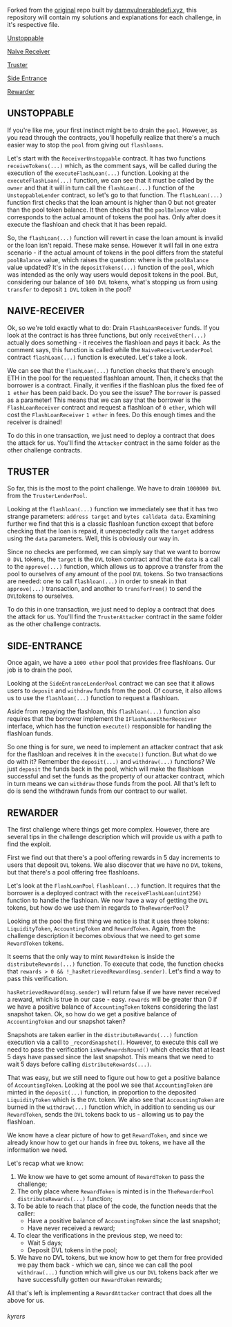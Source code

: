 Forked from the [original](https://github.com/tinchoabbate/damn-vulnerable-defi) repo built by [damnvulnerabledefi.xyz](https://damnvulnerabledefi.xyz), this repository will contain my solutions and explanations for each challenge, in it's respective file.

[Unstoppable](#unstopabble)

[Naive Receiver](#naive-receiver)

[Truster](#truster)

[Side Entrance](#side-entrance)

[Rewarder](#rewarder)

## UNSTOPPABLE

If you're like me, your first instinct might be to drain the `pool`. 
However, as you read through the contracts, you'll hopefully realize that there's a much easier way to stop the `pool` from giving out `flashloans`.

Let's start with the `ReceiverUnstoppable` contract. It has two functions `receiveTokens(...)` which, as the comment says, will be called during the execution of the `executeFlashLoan(...)` function. Looking at the `executeFlashLoan(...)` function, we can see that it must be called by the `owner` and that it will in turn call the `flashLoan(...)` function of the `UnstoppableLender` contract, so let's go to that function.
The `flashLoan(...)` function first checks that the loan amount is higher than 0 but not greater than the pool token balance. It then checks that the `poolBalance` value corresponds to the actual amount of tokens the pool has. Only after does it execute the flashloan and check that it has been repaid.

So, the `flashLoan(...)` function will revert in case the loan amount is invalid or the loan isn't repaid. These make sense. 
However it will fail in one extra scenario - if the actual amount of tokens in the pool differs from the stateful `poolBalance` value, which raises the question: where is the `poolBalance` value updated? 
It's in the `depositTokens(...)` function of the `pool`, which  was intended as the only way users would deposit tokens in the pool. But, considering our balance of `100 DVL` tokens, what's stopping us from using `transfer` to deposit `1 DVL` token in the pool? 

## NAIVE-RECEIVER

Ok, so we're told exactly what to do: Drain `FlashLoanReceiver` funds.
If you look at the contract is has three functions, but only `receiveEther(...)` actually does something - it receives the flashloan and pays it back. As the comment says, this function is called while the `NaiveReceiverLenderPool` contract `flashLoan(...)` function is executed. Let's take a look.

We can see that the `flashLoan(...)` function checks that there's enough ETH in the pool for the requested flashloan amount. Then, it checks that the borrower is a contract. Finally, it verifies if the flashloan plus the fixed fee of `1 ether` has been paid back.
Do you see the issue? The `borrower` is passed as a parameter! This means that we can say that the borrower is the `FlashLoanReceiver` contract and request a flashloan of `0 ether`, which will cost the `FlashLoanReceiver` `1 ether` in fees. Do this enough times and the receiver is drained!

To do this in one transaction, we just need to deploy a contract that does the attack for us. You'll find the `Attacker` contract in the same folder as the other challenge contracts.

## TRUSTER

So far, this is the most to the point challenge. We have to drain `1000000 DVL` from the `TrusterLenderPool`. 

Looking at the `flashloan(...)` function we immediately see that it has two strange parameters: `address target` and `bytes calldata data`. Examining further we find that this is a classic flashloan function except that before checking that the loan is repaid, it unexpectedly calls the `target` address using the `data` parameters. Well, this is obviously our way in. 

Since no checks are performed, we can simply say that we want to borrow `0 DVL` tokens, the `target` is the `DVL` token contract and that the `data` is a call to the `approve(...)` function, which allows us to approve a transfer from the pool to ourselves of any amount of the pool `DVL` tokens.
So two transactions are needed: one to call `flashloan(...)` in order to sneak in that `approve(...)` transaction, and another to `transferFrom()` to send the `DVL`tokens to ourselves.

To do this in one transaction, we just need to deploy a contract that does the attack for us. You'll find the `TrusterAttacker` contract in the same folder as the other challenge contracts.

## SIDE-ENTRANCE

Once again, we have a `1000 ether` pool that provides free flashloans. Our job is to drain the pool.

Looking at the `SideEntranceLenderPool` contract we can see that it allows users to `deposit` and `withdraw` funds from the pool. Of course, it also allows us to use the `flashloan(...)` function to request a flashloan.

Aside from repaying the flashloan, this `flashloan(...)` function also requires that the borrower implement the `IFlashLoanEtherReceiver` interface, which has the function `execute()` responsible for handling the flashloan funds.

So one thing is for sure, we need to implement an attacker contract that ask for the flashloan and receives it in the `execute()` function. But what do we do with it? Remember the `deposit(...)` and `withdraw(...)` functions? We just `deposit` the funds back in the pool, which will make the flashloan successful and set the funds as the property of our attacker contract, which in turn means we can `withdraw` those funds from the pool. All that's left to do is send the withdrawn funds from our contract to our wallet.

## REWARDER

The first challenge where things get more complex. However, there are several tips in the challenge description which will provide us with a path to find the exploit.

First we find out that there's a pool offering rewards in 5 day increments to users that deposit `DVL` tokens. We also discover that we have no `DVL` tokens, but that there's a pool offering free flashloans. 

Let's look at the `FlashLoanPool` `flashloan(...)` function. It requires that the borrower is a deployed contract with the `receiveFlashLoan(uint256)` function to handle the flashloan. 
We now have a way of getting the `DVL` tokens, but how do we use them in regards to `TheRewarderPool`?

Looking at the pool the first thing we notice is that it uses three tokens: `LiquidityToken`, `AccountingToken` and `RewardToken`. Again, from the challenge description it becomes obvious that we need to get some `RewardToken` tokens. 

It seems that the only way to mint `RewardToken` is inside the `distributeRewards(...)` function. To execute that code, the function checks that `rewards > 0 && !_hasRetrievedReward(msg.sender)`. Let's find a way to pass this verification.

`hasRetrievedReward(msg.sender)` will return false if we have never received a reward, which is true in our case - easy. `rewards` will be greater than 0 if we have a positive balance of `AccountingToken` tokens considering the last snapshot taken. Ok, so how do we get a positive balance of `AccountingToken` and our snapshot taken?

Snapshots are taken earlier in the `distributeRewards(...)` function execution via a call to `_recordSnapshot()`. However, to execute this call we need to pass the verification `isNewRewardsRound()` which checks that at least 5 days have passed since the last snapshot. This means that we need to wait 5 days before calling `distributeRewards(...)`.

That was easy, but we still need to figure out how to get a positive balance of `AccountingToken`. Looking at the pool we see that `AccountingToken` are minted in the `deposit(...)` function, in proportion to the deposited `LiquidityToken` which is the `DVL` token. We also see that `AccountingToken` are burned in the `withdraw(...)` function which, in addition to sending us our `RewardToken`, sends the `DVL` tokens back to us - allowing us to pay the flashloan.

We know have a clear picture of how to get `RewardToken`, and since we already know how to get our hands in free `DVL` tokens, we have all the information we need.

Let's recap what we know:
1. We know we have to get some amount of `RewardToken` to pass the challenge;
2. The only place where `RewardToken` is minted is in the `TheRewarderPool` `distributeRewards(...)` function;
3. To be able to reach that place of the code, the function needs that the caller:
    - Have a positive balance of `AccountingToken` since the last snapshot;
    - Have never received a reward;
4. To clear the verifications in the previous step, we need to:
    - Wait 5 days;
    - Deposit DVL tokens in the pool;
5. We have no DVL tokens, but we know how to get them for free provided we pay them back - which we can, since we can call the pool `withdraw(...)` function which will give us our `DVL` tokens back after we have successfully gotten our `RewardToken` rewards;

All that's left is implementing a `RewardAttacker` contract that does all the above for us.


###### kyrers

